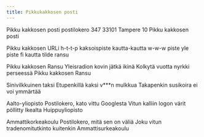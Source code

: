 ```yaml
---
title: Pikkukakkosen posti
---
```


Pikku kakkosen posti
postilokero 347
33101 Tampere 10
Pikku kakkosen posti

Pikku kakkosen URLi
h-t-t-p kaksoispiste kautta-kautta
w-w-w piste yle piste fi
kautta tilde ransu

Pikku kakkosen Ransu
Yleisradion kovin jätkä ikinä
Kolkytä vuotta nyrkki perseessä
Pikku kakkosen Ransu

Sinivilkkuinen taksi
Etupenkillä kaksi v\*\*\*n mulkkua
Takapenkin susikoira
ei voi ymmärtää

Aalto-yliopisto
Postilokero, kato vittu Googlesta
Vitun kalliin logon värit pöllitty Ikealta
Huippuyliopisto

Ammattikorkeakoulu
Postilokero, mitä sen on väliä
Joku vitun tradenomitutkinto kuitenkin
Ammattisurkeakoulu
